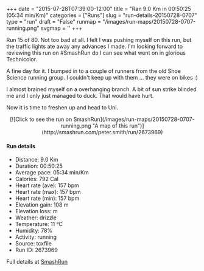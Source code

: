 +++
date = "2015-07-28T07:39:00-12:00"
title = "Ran 9.0 Km in 00:50:25 (05:34 min/Km)"
categories = ["Runs"]
slug = "run-details-20150728-0707"
type = "run"
draft = "False"
runmap = "/images/run-maps/20150728-0707-running.png"
svgmap = '<polyline points="100 20, 98 21, 95 20, 89 22, 85 23, 81 25, 62 41, 52 45, 43 47, 41 48, 37 46, 35 44, 34 40, 25 38, 11 48, 11 48, 8 50, 0 51, 0 58, 1 59, 1 73, 4 77, 8 80, 20 73, 26 70, 30 67, 44 66, 64 60, 67 56, 70 54, 80 51, 82 49, 83 49, 87 36, 90 32, 94 30, 99 29, 99 32, 97 34, 98 34">'
+++

Run 15 of 80. Not too bad at all. I felt I was pushing myself on this run, but the traffic lights ate away any advances I made. I'm looking forward to reviewing this run on #SmashRun do I can see what went on in glorious Technicolor.  

A fine day for it. I bumped in to a couple of runners from the old Shoe Science running group. I couldn't keep up with them ... they were on bikes :)

I almost brained myself on a overhanging branch.  A bit of sun strike blinded me and I only just managed to duck. That would have hurt. 

Now it is time to freshen up and head to Uni. 



<!--more-->

<center>
[![Click to see the run on SmashRun](/images/run-maps/20150728-0707-running.png "A map of this run")](http://smashrun.com/peter.smith/run/2673969)
</center>

#### Run details

* Distance: 9.0 Km
* Duration: 00:50:25
* Average pace: 05:34 min/Km
* Calories: 792 Cal
* Heart rate (ave): 157 bpm
* Heart rate (max): 157 bpm
* Heart rate (min): 157 bpm
* Elevation gain: 108 m
* Elevation loss:  m
* Weather: drizzle
* Temperature: 11 &deg;C
* Humidity: 78%
* Activity: running
* Source: tcxfile
* Run ID: 2673969

Full details at [SmashRun](http://smashrun.com/peter.smith/run/2673969)